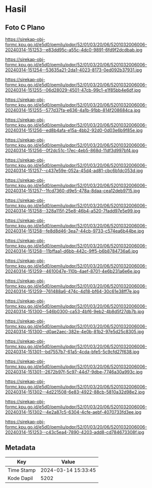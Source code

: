 # Hasil

## Foto C Plano

https://sirekap-obj-formc.kpu.go.id/e5d0/pemilu/pdpr/52/01/03/20/06/5201032006006-20240314-151253--e83dd95c-a55c-4dc0-9891-6fd9f2dcdbab.jpg

https://sirekap-obj-formc.kpu.go.id/e5d0/pemilu/pdpr/52/01/03/20/06/5201032006006-20240314-151254--53635a21-2da1-4023-8173-0ed092b37931.jpg

https://sirekap-obj-formc.kpu.go.id/e5d0/pemilu/pdpr/52/01/03/20/06/5201032006006-20240314-151255--06d28029-4501-47cb-99c1-e1f85bb4e6df.jpg

https://sirekap-obj-formc.kpu.go.id/e5d0/pemilu/pdpr/52/01/03/20/06/5201032006006-20240314-151255--577d37fa-e636-4a1b-91bb-814f208684ca.jpg

https://sirekap-obj-formc.kpu.go.id/e5d0/pemilu/pdpr/52/01/03/20/06/5201032006006-20240314-151256--ed8b4afa-e15a-4bb2-92d0-0d03e6b9f85e.jpg

https://sirekap-obj-formc.kpu.go.id/e5d0/pemilu/pdpr/52/01/03/20/06/5201032006006-20240314-151256--0f2dc51c-17ec-4eb5-868d-11df3d997bf4.jpg

https://sirekap-obj-formc.kpu.go.id/e5d0/pemilu/pdpr/52/01/03/20/06/5201032006006-20240314-151257--c437e59e-052a-45d4-ad81-cbc6b1dc053d.jpg

https://sirekap-obj-formc.kpu.go.id/e5d0/pemilu/pdpr/52/01/03/20/06/5201032006006-20240314-151257--1fcd7360-d9e5-478a-8daa-cea12deb9715.jpg

https://sirekap-obj-formc.kpu.go.id/e5d0/pemilu/pdpr/52/01/03/20/06/5201032006006-20240314-151258--328a115f-25e8-46b4-a520-7fadd97e5e99.jpg

https://sirekap-obj-formc.kpu.go.id/e5d0/pemilu/pdpr/52/01/03/20/06/5201032006006-20240314-151258--fe8d8d46-3ea7-44cb-9733-c574ea6b44be.jpg

https://sirekap-obj-formc.kpu.go.id/e5d0/pemilu/pdpr/52/01/03/20/06/5201032006006-20240314-151258--11bffaa1-d6bb-442c-9ff5-b6b8784736a6.jpg

https://sirekap-obj-formc.kpu.go.id/e5d0/pemilu/pdpr/52/01/03/20/06/5201032006006-20240314-151259--4610047e-110b-4aef-8701-4e6b231a6e6e.jpg

https://sirekap-obj-formc.kpu.go.id/e5d0/pemilu/pdpr/52/01/03/20/06/5201032006006-20240314-151259--761488a6-474c-4d18-bf64-30c61e38ff7e.jpg

https://sirekap-obj-formc.kpu.go.id/e5d0/pemilu/pdpr/52/01/03/20/06/5201032006006-20240314-151300--546b0300-ca53-4bf6-9eb2-4b8d5f27db7b.jpg

https://sirekap-obj-formc.kpu.go.id/e5d0/pemilu/pdpr/52/01/03/20/06/5201032006006-20240314-151300--d0ae2aec-382e-4e0b-81b2-97e5d25c8305.jpg

https://sirekap-obj-formc.kpu.go.id/e5d0/pemilu/pdpr/52/01/03/20/06/5201032006006-20240314-151301--bd7557b7-61a5-4cda-bfe5-5c9cfd27f638.jpg

https://sirekap-obj-formc.kpu.go.id/e5d0/pemilu/pdpr/52/01/03/20/06/5201032006006-20240314-151301--2672b97f-5c97-44d7-9dbe-7746a30a993c.jpg

https://sirekap-obj-formc.kpu.go.id/e5d0/pemilu/pdpr/52/01/03/20/06/5201032006006-20240314-151302--4d221508-6e83-4922-88cb-5810a32d98e2.jpg

https://sirekap-obj-formc.kpu.go.id/e5d0/pemilu/pdpr/52/01/03/20/06/5201032006006-20240314-151302--4e2a87c5-6304-4cfe-aebf-4070733fd3ee.jpg

https://sirekap-obj-formc.kpu.go.id/e5d0/pemilu/pdpr/52/01/03/20/06/5201032006006-20240314-151253--c43c5ea4-7890-4203-add8-cd784673308f.jpg


## Metadata

| Key        | Value               |
| ---------- | ------------------- |
| Time Stamp | 2024-03-14 15:33:45 |
| Kode Dapil | 5202                |



